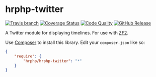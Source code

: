 # hrphp-twitter
[![Travis branch](https://img.shields.io/travis/hrphp/hrphp-twitter.svg?style=flat)](https://travis-ci.org/hrphp/hrphp-twitter) [![Coverage Status](http://img.shields.io/scrutinizer/coverage/g/hrphp/hrphp-twitter.svg?style=flat)](http://img.shields.io/scrutinizer/coverage/g/hrphp/hrphp-twitter.svg?style=flat) [![Code Quality](http://img.shields.io/scrutinizer/g/hrphp/hrphp-twitter.svg?style=flat)](http://img.shields.io/scrutinizer/g/hrphp/hrphp-twitter.svg?style=flat) [![GitHub Release](http://img.shields.io/github/release/hrphp/hrphp-twitter.svg?style=flat)](http://img.shields.io/github/release/hrphp/hrphp-twitter.svg?style=flat)

A Twitter module for displaying timelines. For use with [ZF2](http://framework.zend.com/).

Use [Composer](https://getcomposer.org/) to install this library. Edit your `composer.json` like so:
```json
{
    "require": {
        "hrphp/hrphp-twitter": "*"
    }
}
```